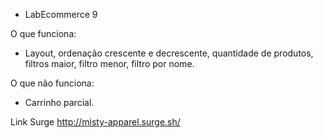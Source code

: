- LabEcommerce 9

O que funciona:

- Layout, ordenação crescente e decrescente, quantidade de produtos, filtros maior, filtro menor, filtro por nome.

O que não funciona: 

- Carrinho parcial.

Link Surge
http://misty-apparel.surge.sh/

